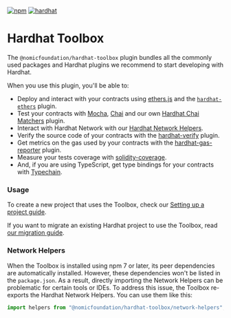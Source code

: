 [![npm](https://img.shields.io/npm/v/@nomicfoundation/hardhat-toolbox.svg)](https://www.npmjs.com/package/@nomicfoundation/hardhat-toolbox) [![hardhat](https://hardhat.org/buidler-plugin-badge.svg?1)](https://hardhat.org)

# Hardhat Toolbox

The `@nomicfoundation/hardhat-toolbox` plugin bundles all the commonly used packages and Hardhat plugins we recommend to start developing with Hardhat.

When you use this plugin, you'll be able to:

- Deploy and interact with your contracts using [ethers.js](https://docs.ethers.org/v6/) and the [`hardhat-ethers`](https://hardhat.org/hardhat-runner/plugins/nomiclabs-hardhat-ethers) plugin.
- Test your contracts with [Mocha](https://mochajs.org/), [Chai](https://chaijs.com/) and our own [Hardhat Chai Matchers](https://hardhat.org/hardhat-chai-matchers) plugin.
- Interact with Hardhat Network with our [Hardhat Network Helpers](https://hardhat.org/hardhat-network-helpers).
- Verify the source code of your contracts with the [hardhat-verify](https://hardhat.org/hardhat-runner/plugins/nomicfoundation-hardhat-verify) plugin.
- Get metrics on the gas used by your contracts with the [hardhat-gas-reporter](https://github.com/cgewecke/hardhat-gas-reporter) plugin.
- Measure your tests coverage with [solidity-coverage](https://github.com/sc-forks/solidity-coverage).
- And, if you are using TypeScript, get type bindings for your contracts with [Typechain](https://github.com/dethcrypto/TypeChain/).

### Usage

To create a new project that uses the Toolbox, check our [Setting up a project guide](https://hardhat.org/hardhat-runner/docs/guides/project-setup).

If you want to migrate an existing Hardhat project to use the Toolbox, read [our migration guide](https://hardhat.org/hardhat-runner/docs/guides/migrating-from-hardhat-waffle).

### Network Helpers

When the Toolbox is installed using npm 7 or later, its peer dependencies are automatically installed. However, these dependencies won't be listed in the `package.json`. As a result, directly importing the Network Helpers can be problematic for certain tools or IDEs. To address this issue, the Toolbox re-exports the Hardhat Network Helpers. You can use them like this:

```ts
import helpers from "@nomicfoundation/hardhat-toolbox/network-helpers";
```
